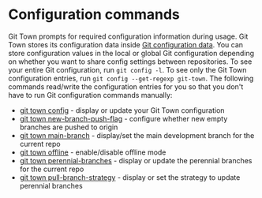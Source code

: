 # Configuration commands

Git Town prompts for required configuration information during usage. Git Town
stores its configuration data inside
[Git configuration data](https://git-scm.com/docs/git-config). You can store
configuration values in the local or global Git configuration depending on
whether you want to share config settings between repositories. To see your
entire Git configuration, run `git config -l`. To see only the Git Town
configuration entries, run `git config --get-regexp git-town`. The following
commands read/write the configuration entries for you so that you don't have to
run Git configuration commands manually:

- [git town config](commands/config.md) - display or update your Git Town
  configuration
- [git town new-branch-push-flag](commands/new-branch-push-flag.md) - configure
  whether new empty branches are pushed to origin
- [git town main-branch](commands/main-branch.md) - display/set the main
  development branch for the current repo
- [git town offline](commands/offline.md) - enable/disable offline mode
- [git town perennial-branches](commands/perennial-branches.md) - display or
  update the perennial branches for the current repo
- [git town pull-branch-strategy](commands/pull-branch-strategy.md) - display or
  set the strategy to update perennial branches
